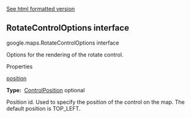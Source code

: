 [See html formatted version](https://huasofoundries.github.io/google-maps-documentation/RotateControlOptions.html)


RotateControlOptions interface
------------------------------

google.maps.RotateControlOptions interface

Options for the rendering of the rotate control.

Properties

[position](#RotateControlOptions.position)

**Type:**  [ControlPosition](ControlPosition.md) optional

Position id. Used to specify the position of the control on the map. The default position is TOP\_LEFT.